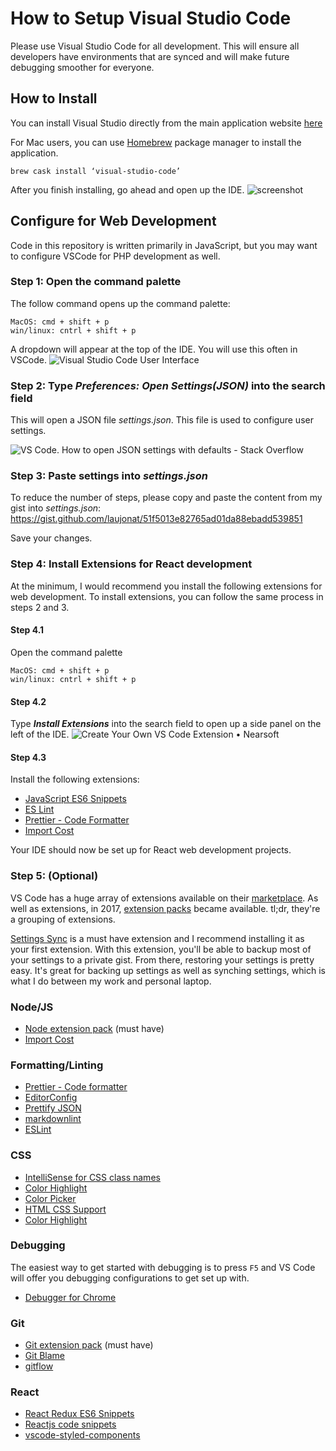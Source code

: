 # How to Setup Visual Studio Code

Please use Visual Studio Code for all development. This will ensure all developers have environments that are synced and will make future debugging smoother for everyone.

## How to Install

You can install Visual Studio directly from the main application website [here](https://code.visualstudio.com/download)

For Mac users, you can use [Homebrew](https://brew.sh) package manager to install the application.

`brew cask install ‘visual-studio-code’`

After you finish installing, go ahead and open up the IDE.
![screenshot](https://flaviocopes.com/vscode/vscode-first-screen.png)

## Configure for Web Development

Code in this repository is written primarily in JavaScript, but you may want to configure VSCode for PHP development as well.

### Step 1: Open the command palette

The follow command opens up the command palette:

```
MacOS: cmd + shift + p
win/linux: cntrl + shift + p
```

A dropdown will appear at the top of the IDE. You will use this often in VSCode.
![Visual Studio Code User Interface](https://code.visualstudio.com/assets/docs/getstarted/userinterface/commands.png)

### Step 2: Type _**Preferences: Open Settings(JSON)**_ into the search field

This will open a JSON file _settings.json_. This file is used to configure user settings.

![VS Code. How to open JSON settings with defaults - Stack Overflow](https://i.stack.imgur.com/cW8ch.png)

### Step 3: Paste settings into _settings.json_

To reduce the number of steps, please copy and paste the content from my gist into _settings.json_:
https://gist.github.com/laujonat/51f5013e82765ad01da88ebadd539851

Save your changes.

### Step 4: Install Extensions for React development

At the minimum, I would recommend you install the following extensions for web development.
To install extensions, you can follow the same process in steps 2 and 3.

#### Step 4.1

Open the command palette

```
MacOS: cmd + shift + p
win/linux: cntrl + shift + p
```

#### Step 4.2

Type _**Install Extensions**_ into the search field to open up a side panel on the left of the IDE.
![Create Your Own VS Code Extension • Nearsoft](https://cdn.nearsoft.com/uploads/2019/10/Create-Your-Own-VS-Code-Extension.png)

#### Step 4.3

Install the following extensions:

- [JavaScript ES6 Snippets](https://marketplace.visualstudio.com/items?itemName=xabikos.JavaScriptSnippets)
- [ES Lint](https://marketplace.visualstudio.com/items?itemName=dbaeumer.vscode-eslint)
- [Prettier - Code Formatter](https://marketplace.visualstudio.com/items?itemName=esbenp.prettier-vscode)
- [Import Cost](https://marketplace.visualstudio.com/items?itemName=wix.vscode-import-cost)

Your IDE should now be set up for React web development projects.

### Step 5: (Optional)

VS Code has a huge array of extensions available on their [marketplace](https://marketplace.visualstudio.com/vscode). As well as extensions, in 2017, [extension packs](https://code.visualstudio.com/docs/extensionAPI/extension-manifest#_extension-packs) became available. tl;dr, they're a grouping of extensions.

[Settings Sync](https://marketplace.visualstudio.com/items?itemName=Shan.code-settings-sync) is a must have extension and I recommend installing it as your first extension. With this extension, you'll be able to backup most of your settings to a private gist. From there, restoring your settings is pretty easy. It's great for backing up settings as well as synching settings, which is what I do between my work and personal laptop.

### Node/JS

- [Node extension pack](https://marketplace.visualstudio.com/items?itemName=waderyan.nodejs-extension-pack) (must have)
- [Import Cost](https://marketplace.visualstudio.com/items?itemName=wix.vscode-import-cost)

### Formatting/Linting

- [Prettier - Code formatter](https://marketplace.visualstudio.com/items?itemName=esbenp.prettier-vscode)
- [EditorConfig](https://marketplace.visualstudio.com/items?itemName=EditorConfig.EditorConfig)
- [Prettify JSON](https://marketplace.visualstudio.com/items?itemName=mohsen1.prettify-json)
- [markdownlint](https://marketplace.visualstudio.com/items?itemName=DavidAnson.vscode-markdownlint)
- [ESLint](https://marketplace.visualstudio.com/items?itemName=dbaeumer.vscode-eslint)

### CSS

- [IntelliSense for CSS class names](https://marketplace.visualstudio.com/items?itemName=Zignd.html-css-class-completion)
- [Color Highlight](https://marketplace.visualstudio.com/items?itemName=naumovs.color-highlight)
- [Color Picker](https://marketplace.visualstudio.com/items?itemName=anseki.vscode-color)
- [HTML CSS Support](https://marketplace.visualstudio.com/items?itemName=ecmel.vscode-html-css)
- [Color Highlight](https://marketplace.visualstudio.com/items?itemName=naumovs.color-highlight)

### Debugging

The easiest way to get started with debugging is to press `F5` and VS Code will offer you debugging configurations to get set up with.

- [Debugger for Chrome](https://marketplace.visualstudio.com/items?itemName=msjsdiag.debugger-for-chrome)

### Git

- [Git extension pack](https://marketplace.visualstudio.com/items?itemName=donjayamanne.git-extension-pack) (must have)
- [Git Blame](https://marketplace.visualstudio.com/items?itemName=waderyan.gitblame)
- [gitflow](https://marketplace.visualstudio.com/items?itemName=vector-of-bool.gitflow)

### React

- [React Redux ES6 Snippets](https://marketplace.visualstudio.com/items?itemName=timothymclane.react-redux-es6-snippets)
- [Reactjs code snippets](https://marketplace.visualstudio.com/items?itemName=xabikos.ReactSnippets)
- [vscode-styled-components](https://marketplace.visualstudio.com/items?itemName=jpoissonnier.vscode-styled-components)
